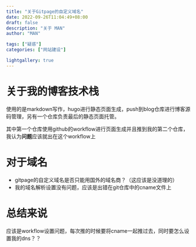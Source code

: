 ```yaml
---
title: "关于Gitpage的自定义域名"
date: 2022-09-26T11:04:49+08:00
draft: false
description: "关于 MAN"
author: "MAN"

tags: ["疑惑"]
categories: ["网站建设"]

lightgallery: true
---
```


# 关于我的博客技术栈

使用的是markdown写作，hugo进行静态页面生成，push到blog仓库进行博客源码管理，另有一个仓库负责最后的静态页面托管。

其中第一个仓库使用github的workflow进行页面生成并且推到我的第二个仓库，我认为**问题**应该就出在这个workflow上

# 对于域名
- gitpage的自定义域名是否只能用国外的域名商？（这应该是没道理的）
- 我的域名解析设置没有问题，应该是出错在git仓库中的cname文件上

# 总结来说
应该是workflow设置问题，每次推的时候要将cname一起推过去，同时要怎么设置我的dns？？

